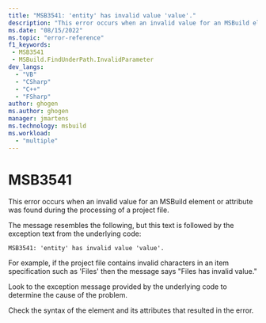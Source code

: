 ```yaml
---
title: "MSB3541: 'entity' has invalid value 'value'."
description: "This error occurs when an invalid value for an MSBuild element or attribute was found during the processing of a project file."
ms.date: "08/15/2022"
ms.topic: "error-reference"
f1_keywords:
 - MSB3541
 - MSBuild.FindUnderPath.InvalidParameter
dev_langs:
  - "VB"
  - "CSharp"
  - "C++"
  - "FSharp"
author: ghogen
ms.author: ghogen
manager: jmartens
ms.technology: msbuild
ms.workload:
  - "multiple"
---
```

# MSB3541

This error occurs when an invalid value for an MSBuild element or attribute was found during the processing of a project file.

The message resembles the following, but this text is followed by the exception text from the underlying code:

```output
MSB3541: 'entity' has invalid value 'value'.
```

For example, if the project file contains  invalid characters in an item specification such as 'Files' then the message says "Files has invalid value."

Look to the exception message provided by the underlying code to determine the cause of the problem.

Check the syntax of the element and its attributes that resulted in the error.
